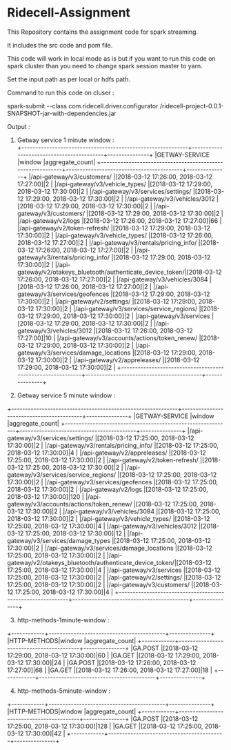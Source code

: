 # Ridecell-Assignment
This Repository contains the assignment code for spark streaming.

It includes the src code and pom file.

This code will work in local mode as is but if you want to run this code on spark cluster than you need to change spark session master to yarn.

Set the input path as per local or hdfs path.

Command to run this code on cluser : 

spark-submit --class com.ridecell.driver.configurator <folder path to jar >/ridecell-project-0.0.1-SNAPSHOT-jar-with-dependencies.jar

Output : 

1. Getway service 1 minute window :   
+------------------------------------------------------------+------------------------------------------+---------------+
|GETWAY-SERVICE                                              |window                                    |aggregate_count|
+------------------------------------------------------------+------------------------------------------+---------------+
|/api-gateway/v3/customers/                                  |[2018-03-12 17:26:00, 2018-03-12 17:27:00]|2              |
|/api-gateway/v3/vehicle_types/                              |[2018-03-12 17:29:00, 2018-03-12 17:30:00]|2              |
|/api-gateway/v3/services/settings/                          |[2018-03-12 17:29:00, 2018-03-12 17:30:00]|2              |
|/api-gateway/v3/vehicles/3012                               |[2018-03-12 17:29:00, 2018-03-12 17:30:00]|2              |
|/api-gateway/v3/customers/                                  |[2018-03-12 17:29:00, 2018-03-12 17:30:00]|2              |
|/api-gateway/v2/logs                                        |[2018-03-12 17:26:00, 2018-03-12 17:27:00]|66             |
|/api-gateway/v2/token-refresh/                              |[2018-03-12 17:29:00, 2018-03-12 17:30:00]|2              |
|/api-gateway/v3/vehicle_types/                              |[2018-03-12 17:26:00, 2018-03-12 17:27:00]|2              |
|/api-gateway/v3/rentals/pricing_info/                       |[2018-03-12 17:26:00, 2018-03-12 17:27:00]|2              |
|/api-gateway/v3/rentals/pricing_info/                       |[2018-03-12 17:29:00, 2018-03-12 17:30:00]|2              |
|/api-gateway/v2/otakeys_bluetooth/authenticate_device_token/|[2018-03-12 17:26:00, 2018-03-12 17:27:00]|2              |
|/api-gateway/v3/vehicles/3084                               |[2018-03-12 17:26:00, 2018-03-12 17:27:00]|2              |
|/api-gateway/v3/services/geofences                          |[2018-03-12 17:29:00, 2018-03-12 17:30:00]|2              |
|/api-gateway/v2/settings/                                   |[2018-03-12 17:29:00, 2018-03-12 17:30:00]|2              |
|/api-gateway/v3/services/service_regions/                   |[2018-03-12 17:29:00, 2018-03-12 17:30:00]|2              |
|/api-gateway/v3/services                                    |[2018-03-12 17:29:00, 2018-03-12 17:30:00]|2              |
|/api-gateway/v3/vehicles/3012                               |[2018-03-12 17:26:00, 2018-03-12 17:27:00]|10             |
|/api-gateway/v3/accounts/actions/token_renew/               |[2018-03-12 17:29:00, 2018-03-12 17:30:00]|2              |
|/api-gateway/v3/services/damage_locations                   |[2018-03-12 17:29:00, 2018-03-12 17:30:00]|2              |
|/api-gateway/v2/appreleases/                                |[2018-03-12 17:29:00, 2018-03-12 17:30:00]|2              |
+------------------------------------------------------------+------------------------------------------+---------------+

2. Getway service 5 minute window :
 
+------------------------------------------------------------+------------------------------------------+---------------+
|GETWAY-SERVICE                                              |window                                    |aggregate_count|
+------------------------------------------------------------+------------------------------------------+---------------+
|/api-gateway/v3/services/settings/                          |[2018-03-12 17:25:00, 2018-03-12 17:30:00]|2              |
|/api-gateway/v3/rentals/pricing_info/                       |[2018-03-12 17:25:00, 2018-03-12 17:30:00]|4              |
|/api-gateway/v2/appreleases/                                |[2018-03-12 17:25:00, 2018-03-12 17:30:00]|2              |
|/api-gateway/v2/token-refresh/                              |[2018-03-12 17:25:00, 2018-03-12 17:30:00]|2              |
|/api-gateway/v3/services/service_regions/                   |[2018-03-12 17:25:00, 2018-03-12 17:30:00]|2              |
|/api-gateway/v3/services/geofences                          |[2018-03-12 17:25:00, 2018-03-12 17:30:00]|2              |
|/api-gateway/v2/logs                                        |[2018-03-12 17:25:00, 2018-03-12 17:30:00]|120            |
|/api-gateway/v3/accounts/actions/token_renew/               |[2018-03-12 17:25:00, 2018-03-12 17:30:00]|2              |
|/api-gateway/v3/vehicles/3084                               |[2018-03-12 17:25:00, 2018-03-12 17:30:00]|2              |
|/api-gateway/v3/vehicle_types/                              |[2018-03-12 17:25:00, 2018-03-12 17:30:00]|4              |
|/api-gateway/v3/vehicles/3012                               |[2018-03-12 17:25:00, 2018-03-12 17:30:00]|12             |
|/api-gateway/v3/services/damage_types                       |[2018-03-12 17:25:00, 2018-03-12 17:30:00]|2              |
|/api-gateway/v3/services/damage_locations                   |[2018-03-12 17:25:00, 2018-03-12 17:30:00]|2              |
|/api-gateway/v2/otakeys_bluetooth/authenticate_device_token/|[2018-03-12 17:25:00, 2018-03-12 17:30:00]|4              |
|/api-gateway/v3/services                                    |[2018-03-12 17:25:00, 2018-03-12 17:30:00]|2              |
|/api-gateway/v2/settings/                                   |[2018-03-12 17:25:00, 2018-03-12 17:30:00]|2              |
|/api-gateway/v3/customers/                                  |[2018-03-12 17:25:00, 2018-03-12 17:30:00]|4              |
+------------------------------------------------------------+------------------------------------------+---------------+

3. http-methods-1minute-window : 

+------------+------------------------------------------+---------------+
|HTTP-METHODS|window                                    |aggregate_count|
+------------+------------------------------------------+---------------+
|GA.POST     |[2018-03-12 17:29:00, 2018-03-12 17:30:00]|60             |
|GA.GET      |[2018-03-12 17:29:00, 2018-03-12 17:30:00]|24             |
|GA.POST     |[2018-03-12 17:26:00, 2018-03-12 17:27:00]|68             |
|GA.GET      |[2018-03-12 17:26:00, 2018-03-12 17:27:00]|18             |
+------------+------------------------------------------+---------------+

4. http-methods-5minute-window : 

+------------+------------------------------------------+---------------+
|HTTP-METHODS|window                                    |aggregate_count|
+------------+------------------------------------------+---------------+
|GA.POST     |[2018-03-12 17:25:00, 2018-03-12 17:30:00]|128            |
|GA.GET      |[2018-03-12 17:25:00, 2018-03-12 17:30:00]|42             |
+------------+------------------------------------------+---------------+
